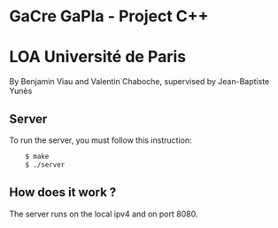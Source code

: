 # GaCre GaPla - Project C++
# LOA Université de Paris

By Benjamin Viau and Valentin Chaboche, supervised by Jean-Baptiste Yunès

## Server
To run the server, you must follow this instruction:
```sh
    $ make
    $ ./server
```

## How does it work ?
The server runs on the local ipv4 and on port 8080.
